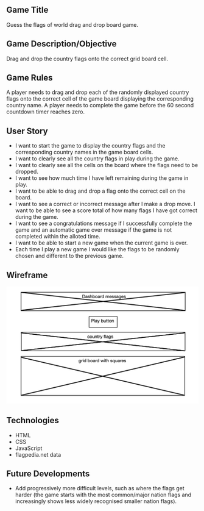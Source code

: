 ## Game Title

Guess the flags of world drag and drop board game.

## Game Description/Objective

Drag and drop the country flags onto the correct grid board cell.

## Game Rules

A player needs to drag and drop each of the randomly displayed country flags onto the correct cell of the game board displaying the corresponding country name. A player needs to complete the game before the 60 second countdown timer reaches zero.

## User Story

- I want to start the game to display the country flags and the corresponding country names in the game board cells.
- I want to clearly see all the country flags in play during the game.
- I want to clearly see all the cells on the board where the flags need to be dropped.
- I want to see how much time I have left remaining during the game in play.
- I want to be able to drag and drop a flag onto the correct cell on the board.
- I want to see a correct or incorrect message after I make a drop move.
  I want to be able to see a score total of how many flags I have got correct during the game.
- I want to see a congratulations message if I successfully complete the game and an automatic game over message if the game is not completed within the alloted time.
- I want to be able to start a new game when the current game is over.
- Each time I play a new game I would like the flags to be randomly chosen and different to the previous game.

## Wireframe

![wireframe!](./wireframe.png "wireframe")

## Technologies

- HTML
- CSS
- JavaScript
- flagpedia.net data

## Future Developments

- Add progressively more difficult levels, such as where the flags get harder (the game starts with the most common/major nation flags and increasingly shows less widely recognised smaller nation flags).
